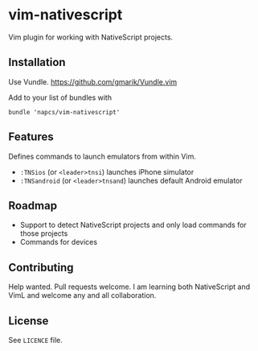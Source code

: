 # vim-nativescript

Vim plugin for working with NativeScript projects.

## Installation

Use Vundle. <https://github.com/gmarik/Vundle.vim>

Add to your list of bundles with

```
bundle 'napcs/vim-nativescript'
```

## Features

Defines commands to launch emulators from within Vim.

* `:TNSios` (or `<leader>tnsi`) launches iPhone simulator
* `:TNSandroid` (or `<leader>tnsand`) launches default Android emulator

## Roadmap

* Support to detect NativeScript projects and only load commands for those projects
* Commands for devices

## Contributing

Help wanted. Pull requests welcome. I am learning both NativeScript and VimL and welcome any and all collaboration.

## License

See `LICENCE` file.
